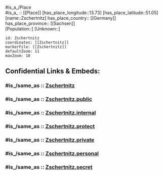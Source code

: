 ﻿---
confidential: public
isDeleted: false
location:
- 51.05
- 13.73
mapmarker: city
mapzoom:
- 7
- 12
SpocWebEntityId: 35851
tags:
- geo/City
type: City
---

#is_a_/Place  
#is_a_ :: [[Place]] 
[has_place_longitude::13.73] 
[has_place_latitude::51.05] 
[name::Zschertnitz] 
has_place_country:: [[Germany]]  
has_place_province:: [[Sachsen]]  
[Population::] 
[Unknown::] 


```leaflet
id: Zschertnitz
coordinates: [[Zschertnitz]] 
markerFile: [[Zschertnitz]] 
defaultZoom: 11 
maxZoom: 18
```


## Confidential Links & Embeds: 

### #is_/same_as :: [Zschertnitz](/_Standards/Earth/Continent/Europe/Europe~Central/Germany/Germany~East/Sachsen/counties~Sachsen/Dresden/City/Zschertnitz.md) 

### #is_/same_as :: [Zschertnitz.public](/_public/Earth/Continent/Europe/Europe~Central/Germany/Germany~East/Sachsen/counties~Sachsen/Dresden/City/Zschertnitz.public.md) 

### #is_/same_as :: [Zschertnitz.internal](/_internal/Earth/Continent/Europe/Europe~Central/Germany/Germany~East/Sachsen/counties~Sachsen/Dresden/City/Zschertnitz.internal.md) 

### #is_/same_as :: [Zschertnitz.protect](/_protect/Earth/Continent/Europe/Europe~Central/Germany/Germany~East/Sachsen/counties~Sachsen/Dresden/City/Zschertnitz.protect.md) 

### #is_/same_as :: [Zschertnitz.private](/_private/Earth/Continent/Europe/Europe~Central/Germany/Germany~East/Sachsen/counties~Sachsen/Dresden/City/Zschertnitz.private.md) 

### #is_/same_as :: [Zschertnitz.personal](/_personal/Earth/Continent/Europe/Europe~Central/Germany/Germany~East/Sachsen/counties~Sachsen/Dresden/City/Zschertnitz.personal.md) 

### #is_/same_as :: [Zschertnitz.secret](/_secret/Earth/Continent/Europe/Europe~Central/Germany/Germany~East/Sachsen/counties~Sachsen/Dresden/City/Zschertnitz.secret.md)

